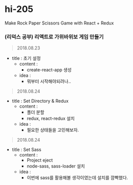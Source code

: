 # hi-205
Make Rock Paper Scissors Game with React + Redux

### (리덕스 공부) 리액트로 가위바위보 게임 만들기

> 2018.08.23
  - title : 초기 설정
    - content : 
      - create-react-app 생성
    - idea : 
      - 뭐부터 시작해야되려나..

> 2018.08.24
  - title : Set Directory & Redux
    - content : 
      - 폴더 분할
      - redux, react-redux 설치
    - idea : 
      - 필요한 상태들을 고민해보자.

> 2018.08.24
  - title : Set Sass
    - content : 
      - Project eject
      - node-sass, sass-loader 설치
    - idea : 
      - 이번에 sass를 활용해볼 생각이였는데 설치를 깜빡했다.